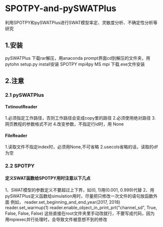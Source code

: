 # SPOTPY-and-pySWATPlus
利用SPOTPY和pySWATPlus进行SWAT模型率定、灵敏度分析、不确定性分析等研究
## 1.安装
  pySWATPlus 下载rar解压，用anaconda prompt界面cd到解压的文件夹，用pytohn setup.py install安装
  SPOTPY
  mpi4py
  MS mpi 下载.exe文件安装
  
## 2.注意
### 2.1 pySWATPlus
#### TxtinoutReader
1.必须指定工作路径，否则工作路径会变成copy里的路径
2.必须使用绝对路径
3.网页教程的参数格式不对
4.改变参数，不指定行id时，用 None

#### FileReader
1.读取文件不指定index时，必须用None,不可省略
2.usecols省略的话，读取的df为空

### 2.2 SPOTPY
#### 定义SWAT函数给SPOTPY用时注意以下几点
1、SWAT模型的参数定义不要超过上下界，如(0, 1)用(0.001, 0.999)代替
2、用pySWATPlus定义函数给simulation用时，尽量把只修改一次文件的语句放函数外面
   例如， reader.set_beginning_and_end_year(2017, 2018)
         reader.set_warmup(1)
         reader.enable_object_in_print_prt("channel_sd", True, False, False, False)
   这些直接在root文件夹里手动改就行，不要写成代码，因为用mpiexec并行处理时，会导致文件被意想不到的修改
